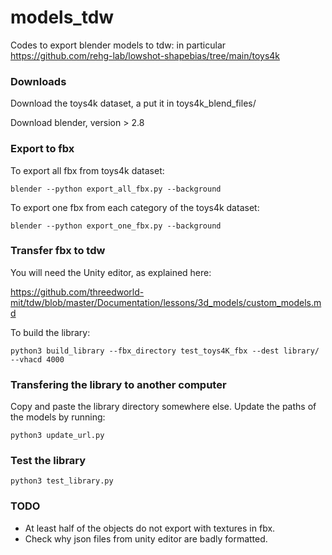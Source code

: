 # models_tdw
Codes to export blender models to tdw: in particular https://github.com/rehg-lab/lowshot-shapebias/tree/main/toys4k

### Downloads
Download the toys4k dataset, a put it in toys4k_blend_files/

Download blender, version > 2.8

### Export to fbx
To export all fbx from toys4k dataset:
```
blender --python export_all_fbx.py --background
```
To export one fbx from each category of the toys4k dataset:
```
blender --python export_one_fbx.py --background
```

### Transfer fbx to tdw
You will need the Unity editor, as explained here: 

https://github.com/threedworld-mit/tdw/blob/master/Documentation/lessons/3d_models/custom_models.md


To build the library:
```
python3 build_library --fbx_directory test_toys4K_fbx --dest library/ --vhacd 4000
```

### Transfering the library to another computer

Copy and paste the library directory somewhere else. Update the paths of the models by running:
```
python3 update_url.py
```


### Test the library

```
python3 test_library.py
```

### TODO

- At least half of the objects do not export with textures in fbx.
- Check why json files from unity editor are badly formatted.